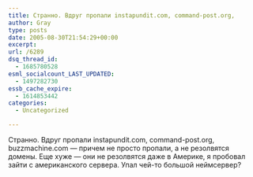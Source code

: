 ```yaml
---
title: Странно. Вдруг пропали instapundit.com, command-post.org,
author: Gray
type: posts
date: 2005-08-30T21:54:29+00:00
excerpt:
url: /6289
dsq_thread_id:
  - 1685780528
esml_socialcount_LAST_UPDATED:
  - 1497282730
essb_cache_expire:
  - 1614853442
categories:
  - Uncategorized

---
```








Странно. Вдруг пропали instapundit.com, command-post.org, buzzmachine.com &#8212; причем не просто пропали, а не резолвятся домены. Еще хуже &#8212; они не резолвятся даже в Америке, я пробовал зайти с американского сервера. Упал чей-то большой неймсервер?